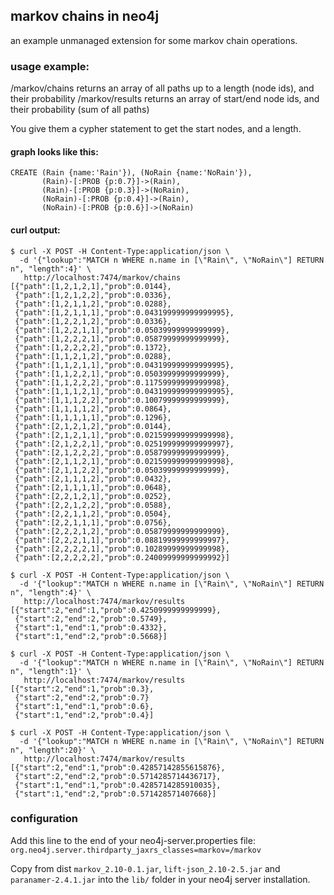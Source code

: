 ## markov chains in neo4j
an example unmanaged extension for some markov chain operations.

### usage example:
/markov/chains returns an array of all paths up to a length (node ids), and their probability
/markov/results returns an array of start/end node ids, and their probability (sum of all paths)

You give them a cypher statement to get the start nodes, and a length.

#### graph looks like this:
```
CREATE (Rain {name:'Rain'}), (NoRain {name:'NoRain'}),
       (Rain)-[:PROB {p:0.7}]->(Rain),
       (Rain)-[:PROB {p:0.3}]->(NoRain),
       (NoRain)-[:PROB {p:0.4}]->(Rain),
       (NoRain)-[:PROB {p:0.6}]->(NoRain)
```

#### curl output:
``` shell
$ curl -X POST -H Content-Type:application/json \
  -d '{"lookup":"MATCH n WHERE n.name in [\"Rain\", \"NoRain\"] RETURN n", "length":4}' \
   http://localhost:7474/markov/chains
[{"path":[1,2,1,2,1],"prob":0.0144},
 {"path":[1,2,1,2,2],"prob":0.0336},
 {"path":[1,2,1,1,2],"prob":0.0288},
 {"path":[1,2,1,1,1],"prob":0.043199999999999995},
 {"path":[1,2,2,1,2],"prob":0.0336},
 {"path":[1,2,2,1,1],"prob":0.05039999999999999},
 {"path":[1,2,2,2,1],"prob":0.05879999999999999},
 {"path":[1,2,2,2,2],"prob":0.1372},
 {"path":[1,1,2,1,2],"prob":0.0288},
 {"path":[1,1,2,1,1],"prob":0.043199999999999995},
 {"path":[1,1,2,2,1],"prob":0.05039999999999999},
 {"path":[1,1,2,2,2],"prob":0.11759999999999998},
 {"path":[1,1,1,2,1],"prob":0.043199999999999995},
 {"path":[1,1,1,2,2],"prob":0.10079999999999999},
 {"path":[1,1,1,1,2],"prob":0.0864},
 {"path":[1,1,1,1,1],"prob":0.1296},
 {"path":[2,1,2,1,2],"prob":0.0144},
 {"path":[2,1,2,1,1],"prob":0.021599999999999998},
 {"path":[2,1,2,2,1],"prob":0.025199999999999997},
 {"path":[2,1,2,2,2],"prob":0.05879999999999999},
 {"path":[2,1,1,2,1],"prob":0.021599999999999998},
 {"path":[2,1,1,2,2],"prob":0.05039999999999999},
 {"path":[2,1,1,1,2],"prob":0.0432},
 {"path":[2,1,1,1,1],"prob":0.0648},
 {"path":[2,2,1,2,1],"prob":0.0252},
 {"path":[2,2,1,2,2],"prob":0.0588},
 {"path":[2,2,1,1,2],"prob":0.0504},
 {"path":[2,2,1,1,1],"prob":0.0756},
 {"path":[2,2,2,1,2],"prob":0.05879999999999999},
 {"path":[2,2,2,1,1],"prob":0.08819999999999997},
 {"path":[2,2,2,2,1],"prob":0.10289999999999998},
 {"path":[2,2,2,2,2],"prob":0.24009999999999992}]

$ curl -X POST -H Content-Type:application/json \
  -d '{"lookup":"MATCH n WHERE n.name in [\"Rain\", \"NoRain\"] RETURN n", "length":4}' \
   http://localhost:7474/markov/results
[{"start":2,"end":1,"prob":0.4250999999999999},
 {"start":2,"end":2,"prob":0.5749},
 {"start":1,"end":1,"prob":0.4332},
 {"start":1,"end":2,"prob":0.5668}]

$ curl -X POST -H Content-Type:application/json \
  -d '{"lookup":"MATCH n WHERE n.name in [\"Rain\", \"NoRain\"] RETURN n", "length":1}' \
   http://localhost:7474/markov/results
[{"start":2,"end":1,"prob":0.3},
 {"start":2,"end":2,"prob":0.7}
 {"start":1,"end":1,"prob":0.6},
 {"start":1,"end":2,"prob":0.4}]
 
$ curl -X POST -H Content-Type:application/json \
  -d '{"lookup":"MATCH n WHERE n.name in [\"Rain\", \"NoRain\"] RETURN n", "length":20}' \
   http://localhost:7474/markov/results
[{"start":2,"end":1,"prob":0.42857142855615876},
 {"start":2,"end":2,"prob":0.5714285714436717},
 {"start":1,"end":1,"prob":0.4285714285910035},
 {"start":1,"end":2,"prob":0.571428571407668}]
```

### configuration

Add this line to the end of your neo4j-server.properties file:
`org.neo4j.server.thirdparty_jaxrs_classes=markov=/markov`

Copy from dist `markov_2.10-0.1.jar`, `lift-json_2.10-2.5.jar` and `paranamer-2.4.1.jar` into the `lib/` folder in your neo4j server installation.
